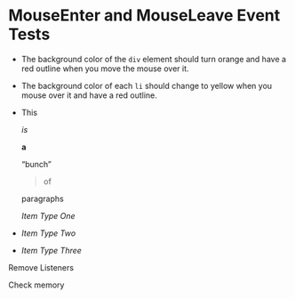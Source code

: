 MouseEnter and MouseLeave Event Tests
=====================================

-   The background color of the `div` element should turn orange and have a red outline when you move the mouse over it.
-   The background color of each `li` should change to yellow when you mouse over it and have a red outline.

-   This

    *is*

    **a**

    “bunch”

    > of

    paragraphs

    *Item Type One*

-   <span id="li2">*Item Type Two*</span>
-   <span id="li3">*Item Type Three*</span>

Remove Listeners

Check memory
